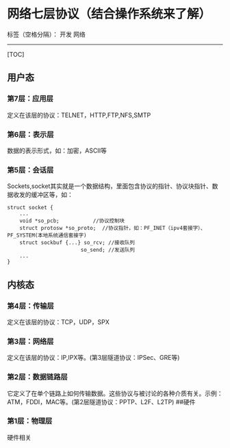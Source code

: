 ﻿# 网络七层协议（结合操作系统来了解）

标签（空格分隔）： 开发 网络

---
[TOC]

## 用户态
### 第7层：应用层
  定义在该层的协议：TELNET，HTTP,FTP,NFS,SMTP
### 第6层：表示层
  数据的表示形式，如：加密，ASCII等
### 第5层：会话层
  Sockets,socket其实就是一个数据结构，里面包含协议的指针、协议块指针、数据收发的缓冲区等，如：
```
struct socket {
    ...
    void *so_pcb;           //协议控制块
    struct protosw *so_proto;  //协议指针，如：PF_INET（ipv4套接字）、PF_SYSTEM(本地系统通信套接字)
    struct sockbuf {...} so_rcv; //接收队列
                        so_send; //发送队列
    ...
}
```
## 内核态
### 第4层：传输层
  定义在该层的协议：TCP，UDP，SPX
### 第3层：网络层
  定义在该层的协议：IP,IPX等。(第3层隧道协议：IPSec、GRE等)
### 第2层：数据链路层
  它定义了在单个链路上如何传输数据。这些协议与被讨论的各种介质有关。示例：ATM，FDDI，MAC等。(第2层隧道协议：PPTP、L2F、L2TP)
##硬件
### 第1层：物理层
  硬件相关





